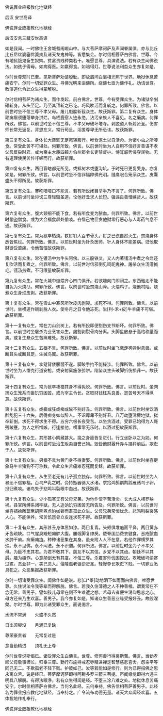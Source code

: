   佛说罪业应报教化地狱经  

后汉 安世高译  

佛说罪业应报教化地狱经  

后汉安息三藏安世高译  

如是我闻。一时佛住王舍城耆阇崛山中。与大菩萨摩诃萨及声闻眷属俱。亦与比丘比丘尼优婆塞优婆夷及诸天龙鬼神等。皆悉集会。尔时信相菩萨白佛言。世尊。今有地狱饿鬼畜生奴婢。贫富贵贱种类若干。唯愿世尊。具演说法。若有众生闻佛说法。如孩子得母。如病得医。如羸得食。如暗得灯。世尊说法利益众生亦复如是。  

尔时世尊观时已至。见斯菩萨劝请殷勤。即放眉间白毫相光照于世界。地狱休息苦痛安宁。尔时一切受罪众生。寻佛光明来诣佛所。绕佛七匝为佛作礼。劝请世尊。敷演道化令此众生得蒙解脱。  

尔时信相菩萨为诸众生。而作发起。前白佛言。世尊。今有受罪众生。为诸狱卒剉碓斩身。从头至足。乃至其顶斩之已讫。巧风吹活而复斩之。何罪所致。佛言。以前世时坐不信三尊不孝父母。屠儿魁脍斩截众生。故获斯罪。第二复有众生。身体顽痹眉须堕落举身洪烂。鸟栖鹿宿人迹永绝。沾污亲族人不喜见。名之癞病。何罪所致。佛言。以前世时坐不信三尊。不孝父母破坏塔寺。剥脱道人斩射贤圣。伤害师长常无返复。背恩忘义。常行苟且。淫匿尊卑无所忌讳。故获斯罪。  

第三复有众生。身体长大聋騃无足宛转腹行。唯食泥土以自活命。为诸小虫之所唼食。常受此苦不可堪处。何罪所致。佛言。以前世时坐为人自用不信好言善语不孝父母反戾时君。或为帝主大臣四镇方伯州郡令长吏禁督护。恃其威势侵夺民物。无有道理使民苦悴吁嗟而行。故获斯罪。  

第四复有众生。两目盲瞎都无所见。或抵树木或堕沟坑。于时死已更复受身。亦复如是。何罪所致。佛言。以前世时坐不信罪福障佛光明。缝鹰眼合笼系众生。皮囊盛头不得所见。故获斯罪。  

第五复有众生。謇吃喑哑口不能言。若有所说闭目举手乃不言了。何罪所致。佛言。以前世时坐诽谤三尊轻毁圣道。论他好丑求人长短。强诬良善憎嫉贤人。故获斯罪。  

第六复有众生。腹大颈细不能下食。若有所食变为脓血。何罪所致。佛言。以前世时偷盗僧食。或为大会福食屏处偷啖。吝惜己物但贪他财常行恶心与人毒药气息不通。故获斯罪。  

第七复有众生。常为狱卒热烧。铁钉钉人百节骨头。钉之已讫自然火生。焚烧身体悉皆焦烂。何罪所致。佛言。以前世时坐为针灸医师。针人身体不能差病。诳他取财徒受苦痛。令他苦恼故获斯罪。  

第八复有众生。常在镬汤中为牛头阿傍。以三股铁叉。叉人内著镬汤中煮之令烂还复吹活而复煮之。何罪所致。佛言。以前世时信邪倒见祠祀鬼神。屠杀众生汤灌搣毛。镬汤煎煮。不可限量故获斯罪。  

第九复有众生。常在火城中煻煨齐心四门俱开。若欲趣向门即闭之。东西驰走不能自免为火烧尽。何罪所致。佛言。以前世时坐焚烧山泽。火煨鸡子。烧他村陌。烧煮众生身烂皮剥。故获斯罪。  

第十复有众生。常在雪山中寒风所吹皮肉剥裂。求死不得。何罪所致。佛言。以前世时。坐横道作贼剥脱人衣。使冬月之日令他冻死。生[利-禾+皮]牛羊痛不可堪。故获斯罪。  

第十一复有众生。常在刀山剑树上。若有所投即便割伤支节断坏。何罪所致。佛言。以前世时坐屠杀为业烹害众生。屠割剥裂骨肉分离。头脚星散悬于高格称量而卖。或复生悬众生苦痛难处。故获斯罪。  

第十二复有众生。五根不具。何罪所致。佛言。以前世时坐飞鹰走狗弹射禽兽。或断其头或断其足。生搣鸟翼。故获斯罪。  

第十三复有众生。挛躄背偻腰髋不遂。脚跛手拘不能操涉。何罪所致。佛言。以前世时坐为人憯克行道安枪。或安射窠施张弶阱。陷坠众生头破脚折伤损非一。故获斯罪。  

第十四复有众生。常为狱卒桎梏其身不得免脱。何罪所致。佛言。以前世时。坐网捕众生笼系而畜饥穷困苦。或为宰主令长。贪取财钱枉系良善。怨苦号天不得纵意。故获斯罪。  

第十五复有众生。或癫或狂或痴或騃不别好丑。何罪所致。佛言。以前世时坐饮酒醉乱犯三十六失。后得痴身如似醉人。不识尊卑不别好丑。八万劫堕沸屎地狱。狱卒斩剉。求死不得求生不得。五穷六极长夜受苦。以坐贪酒过。受罪已始得为人癃残跛蹇。为人之所憎嫉。行逢接他。横事常无乐时。以酒过犯故获斯罪。  

第十六复有众生。其形甚小阴藏甚大。挽之身疲皆复进引。行立坐卧以之为妨。何罪所致。佛言。以前世时坐治生贩卖自誉己物。毁呰他财嚣升弄斗蹑秤前后。欺诳于人。故获斯罪。  

第十七复有众生。男根不具为黄门身不得妻娶。何罪所致。佛言。以前世时坐喜犍象马牛羊猪狗不可称数。令此众生苦痛难忍死而复稣。故获斯罪。  

第十八复有众生。从生至老无有儿子孤立独存。何罪所致。佛言。以前世时坐为人暴恶不信罪福。百鸟产乳之时。赍持瓶器循大水渚。求拾鸿鹄鹦鹉鹅雁诸鸟子卵。担归煮啖。诸鸟失子悲鸣叫裂眼中血出。故获斯罪。  

第十九复有众生。少小孤寒无有父母兄弟。为他作使辛苦活命。长大成人横罗殃祸。县官所缚系闭牢狱。无人追饷饥穷困苦无所告及。何罪所致。佛言。以前世时坐喜捕拾雕鹫鹰鹞熊罴虎豹枷锁而畜孤此众生。父母兄弟常恒忧念。悲鸣叫裂哀感人心。不能供养。常苦饥饿骨立皮连求死不得。故获斯罪。  

第二十复有众生。其形甚丑身体黑如漆。两目复青。头颊俱堆疱面平鼻。两目黄赤牙齿疏缺。口气腥臭矬短痈肿大腹。腰髋脚复缭戾。偻脊匡肋费衣健食。恶疮脓血水肿干痟。疥癞痈疽。种种诸恶集在其身。虽亲附人人不在意。若他作罪横罗其殃。永不见佛。永不闻法。永不识僧。何罪所致。佛言。以前世时坐为子不孝父母。为臣不忠其君。为君不敬其下。朋友不以其信。乡党不以其齿。朝廷不以其爵。趣为趣作。心意颠倒无有其度。不信三尊。杀君害师伐国掠民。攻城破坞偷寨过盗。恶业非一。美己恶人。侵陵孤老诬谤贤圣。轻慢尊长欺诳下贱。一切罪业悉具犯之。众恶集报故获斯罪。  

尔时一切诸受罪众生。闻佛作如是说。悲[口*睪]动地泪下如雨而白佛言。唯愿世尊。久住说法令我等辈而得解脱。佛言。若我久住薄德之人不种善根。谓我常在不念无常。善男子。譬如孩儿母常在侧不生难遭之想。若母去者便生渴仰思恋之心。母方还来乃生欢喜。善男子。我今亦复如是。知诸众生善恶业缘受报好丑。故般涅槃。尔时世尊。即为此诸受罪众生。面说偈言。  

水流不常满　　火盛不久然  

日出须臾没　　月满已复缺  

尊荣豪贵者　　无常复过是  

念当勤精进　　顶礼无上尊  

尔时世尊说斯偈已。诸受罪众生白佛言。世尊。修何善行得离斯苦。佛言。当勤孝顺父母敬事师长。归奉三尊。勤行布施持戒忍辱精进禅定智慧慈悲喜舍。怨亲平等同己无二。不欺孤老不轻下贱。护彼如己。汝等若能如是修行。则为已得报佛之恩永离众苦。说是经已。菩萨摩诃萨即得阿耨多罗三藐三菩提。声闻缘觉即得六通三明具八解脱。有得法眼净。若有众生得闻是经。不堕三涂八难之处。地狱休息苦痛安宁。尔时信相菩萨白佛言。当何名此经。云何奉持。佛告信相菩萨善男子。此经名为罪业报应教化地狱经。当奉持之。广令流布功德无量。诸天大众闻经欢喜。五体投地作礼奉行。  

佛说罪业应报教化地狱经  
